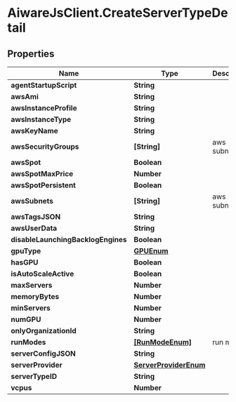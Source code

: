 # AiwareJsClient.CreateServerTypeDetail

## Properties

Name | Type | Description | Notes
------------ | ------------- | ------------- | -------------
**agentStartupScript** | **String** |  | [optional] 
**awsAmi** | **String** |  | [optional] 
**awsInstanceProfile** | **String** |  | [optional] 
**awsInstanceType** | **String** |  | [optional] 
**awsKeyName** | **String** |  | [optional] 
**awsSecurityGroups** | **[String]** | aws subnets | [optional] 
**awsSpot** | **Boolean** |  | [optional] 
**awsSpotMaxPrice** | **Number** |  | [optional] 
**awsSpotPersistent** | **Boolean** |  | [optional] 
**awsSubnets** | **[String]** | aws subnets | [optional] 
**awsTagsJSON** | **String** |  | [optional] 
**awsUserData** | **String** |  | [optional] 
**disableLaunchingBacklogEngines** | **Boolean** |  | [optional] 
**gpuType** | [**GPUEnum**](GPUEnum.md) |  | [optional] 
**hasGPU** | **Boolean** |  | [optional] 
**isAutoScaleActive** | **Boolean** |  | [optional] 
**maxServers** | **Number** |  | [optional] 
**memoryBytes** | **Number** |  | [optional] 
**minServers** | **Number** |  | [optional] 
**numGPU** | **Number** |  | [optional] 
**onlyOrganizationId** | **String** |  | [optional] 
**runModes** | [**[RunModeEnum]**](RunModeEnum.md) | run modes | [optional] 
**serverConfigJSON** | **String** |  | [optional] 
**serverProvider** | [**ServerProviderEnum**](ServerProviderEnum.md) |  | [optional] 
**serverTypeID** | **String** |  | [optional] 
**vcpus** | **Number** |  | [optional] 


